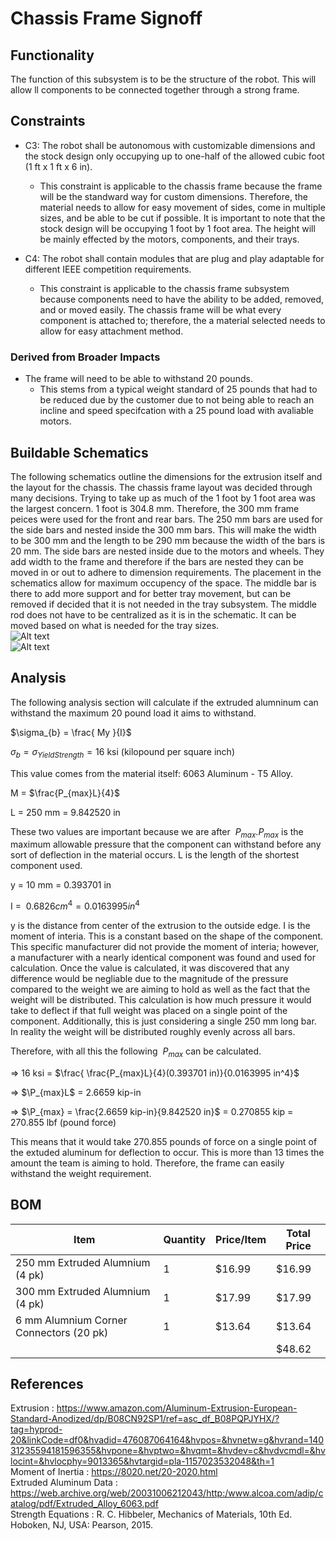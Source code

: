 # Chassis Frame Signoff

## Functionality 

The function of this subsystem is to be the structure of the robot. This will allow ll components to be connected together through a strong frame.

## Constraints

- C3: The robot shall be autonomous with customizable dimensions and the stock design only occupying up to one-half of the allowed cubic foot (1 ft x 1 ft x 6 in).
	- This constraint is applicable to the chassis frame because the frame will be the standward way for custom dimensions. Therefore, the material needs to allow for easy movement of sides, come in multiple sizes, and be able to be cut if possible. It is important to note that the stock design will be occupying 1 foot by 1 foot area. The height will be mainly effected by the motors, components, and their trays.

- C4: The robot shall contain modules that are plug and play adaptable for different IEEE competition requirements.
	- This constraint is applicable to the chassis frame subsystem because components need to have the ability to be added, removed, and or moved easily. The chassis frame will be what every component is attached to; therefore, the a material selected needs to allow for easy attachment method.

### Derived from Broader Impacts

- The frame will need to be able to withstand 20 pounds.
	- This stems from a typical weight standard of 25 pounds that had to be reduced due by the customer due to not being able to reach an incline and speed specifcation with a 25 pound load with avaliable motors.

## Buildable Schematics
The following schematics outline the dimensions for the extrusion itself and the layout for the chassis. The chassis frame layout was decided through many decisions. Trying to take up as much of the 1 foot by 1 foot area was the largest concern. 1 foot is 304.8 mm. Therefore, the 300 mm frame peices were used for the front and rear bars. The 250 mm bars are used for the side bars and nested inside the 300 mm bars. This will make the width to be 300 mm and the length to be 290 mm because the width of the bars is 20 mm. The side bars are nested inside due to the motors and wheels. They add width to the frame and therefore if the bars are nested they can be moved in or out to adhere to dimension requirements. The placement in the schematics allow for maximum occupency of the space. The middle bar is there to add more support and for better tray movement, but can be removed if decided that it is not needed in the tray subsystem. The middle rod does not have to be centralized as it is in the schematic. It can be moved based on what is needed for the tray sizes.  
![Alt text](https://github.com/lchapman42/Control-Sensing-Wireless-Charging-Robot/blob/mbolson-ChassisFrame-Signoff/Documentation/Images/Extrusion.jpg)  
![Alt text](https://github.com/lchapman42/Control-Sensing-Wireless-Charging-Robot/blob/mbolson-ChassisFrame-Signoff/Documentation/Images/Chassis%20Frame.jpg)

## Analysis
The following analysis section will calculate if the extruded alumninum can withstand the maximum 20 pound load it aims to withstand.  
  
$\sigma_{b} = \frac{ My }{I}$  
  
$\sigma_{b} = \sigma_{Yield Strength} = 16$ ksi (kilopound per square inch)
     
This value comes from the material itself: 6063 Aluminum - T5 Alloy.  
  
M = $\frac{P_{max}L}{4}$  
  
L = 250 mm = 9.842520 in  
   
These two values are important because we are after $\ P_{max}. P_{max}$ is the maximum allowable pressure that the component can withstand before any sort of deflection in the material occurs. L is the length of the shortest component used.   
  
y = 10 mm = 0.393701 in  
   
I = $\ 0.6826 cm^4 = 0.0163995 in^4$  
    
y is the distance from center of the extrusion to the outside edge. I is the moment of interia. This is a constant based on the shape of the component. This specific manufacturer did not provide the moment of interia; however, a manufacturer with a nearly identical component was found and used for calculation. Once the value is calculated, it was discovered that any difference would be negliable due to the magnitude of the pressure compared to the weight we are aiming to hold as well as the fact that the weight will be distributed. This calculation is how much pressure it would take to deflect if that full weight was placed on a single point of the component. Additionally, this is just considering a single 250 mm long bar. In reality the weight will be distributed roughly evenly across all bars.
  
Therefore, with all this the following $\ P_{max}$ can be calculated.  
   
=> 16 ksi = $\frac{ \frac{P_{max}L}{4}(0.393701 in)}{0.0163995 in^4}$   
   
=> $\P_{max}L$ = 2.6659 kip-in  
   
=> $\P_{max} = \frac{2.6659 kip-in}{9.842520 in}$ = 0.270855 kip = 270.855 lbf (pound force)   
  
This means that it would take 270.855 pounds of force on a single point of the extuded aluminum for deflection to occur. This is more than 13 times the amount the team is aiming to hold. Therefore, the frame can easily withstand the weight requirement.  

## BOM
| Item | Quantity | Price/Item | Total Price | 
|-|-|-|-|
| 250 mm Extruded Alumnium (4 pk)| 1 | $16.99 | $16.99 |
| 300 mm Extruded Alumnium (4 pk)| 1 | $17.99 | $17.99 |
| 6 mm Alumnium Corner Connectors (20 pk)| 1 | $13.64 | $13.64 |
| | | | $48.62 |

## References
Extrusion : https://www.amazon.com/Aluminum-Extrusion-European-Standard-Anodized/dp/B08CN92SP1/ref=asc_df_B08PQPJYHX/?tag=hyprod-20&linkCode=df0&hvadid=476087064164&hvpos=&hvnetw=g&hvrand=14031235594181596355&hvpone=&hvptwo=&hvqmt=&hvdev=c&hvdvcmdl=&hvlocint=&hvlocphy=9013365&hvtargid=pla-1157023532048&th=1  
Moment of Inertia : https://8020.net/20-2020.html  
Extruded Aluminum Data : https://web.archive.org/web/20031006212043/http:/www.alcoa.com/adip/catalog/pdf/Extruded_Alloy_6063.pdf  
Strength Equations : R. C. Hibbeler, Mechanics of Materials, 10th Ed. Hoboken, NJ, USA: Pearson, 2015.
